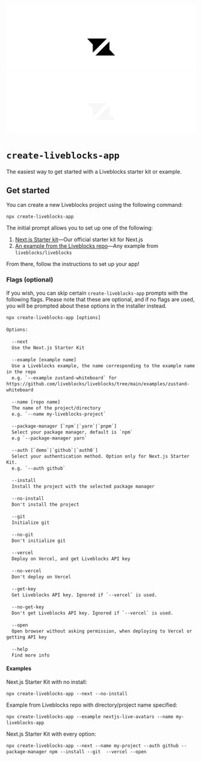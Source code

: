 <p align="center">
  <a href="https://liveblocks.io#gh-light-mode-only">
    <img src="https://raw.githubusercontent.com/liveblocks/liveblocks/main/.github/assets/header-light.svg" alt="Liveblocks" />
  </a>
  <a href="https://liveblocks.io#gh-dark-mode-only">
    <img src="https://raw.githubusercontent.com/liveblocks/liveblocks/main/.github/assets/header-dark.svg" alt="Liveblocks" />
  </a>
</p>

# `create-liveblocks-app`

The easiest way to get started with a Liveblocks starter kit or example. 

## Get started

You can create a new Liveblocks project using the following command:
```
npx create-liveblocks-app
```

The initial prompt allows you to set up one of the following:
1. [Next.js Starter kit](https://liveblocks.io/starter-kit)—Our official starter kit for Next.js
2. [An example from the Liveblocks repo](https://github.com/liveblocks/liveblocks/tree/main/examples)—Any example from `liveblocks/liveblocks`

From there, follow the instructions to set up your app!

### Flags (optional)
If you wish, you can skip certain `create-liveblocks-app` prompts with the following flags. Please note that these are optional, and if no flags are used, you will be prompted about these options in the installer instead.

```
npx create-liveblocks-app [options]

Options:

  --next 
  Use the Next.js Starter Kit
  
  --example [example name]
  Use a Liveblocks example, the name corresponding to the example name in the repo 
  e.g. `--example zustand-whiteboard` for https://github.com/liveblocks/liveblocks/tree/main/examples/zustand-whiteboard
  
  --name [repo name]
  The name of the project/directory
  e.g. `--name my-liveblocks-project`
  
  --package-manager [`npm`|`yarn`|`pnpm`]
  Select your package manager, default is `npm`
  e.g `--package-manager yarn`
  
  --auth [`demo`|`github`|`auth0`]
  Select your authentication method. Option only for Next.js Starter Kit. 
  e.g. `--auth github`
  
  --install
  Install the project with the selected package manager
  
  --no-install
  Don't install the project
  
  --git
  Initialize git
  
  --no-git
  Don't initialize git
  
  --vercel
  Deploy on Vercel, and get Liveblocks API key
  
  --no-vercel
  Don't deploy on Vercel
  
  --get-key
  Get Liveblocks API key. Ignored if `--vercel` is used.
  
  --no-get-key
  Don't get Liveblocks API key. Ignored if `--vercel` is used.
  
  --open
  Open browser without asking permission, when deploying to Vercel or getting API key 
  
  --help
  Find more info
```

#### Examples
Next.js Starter Kit with no install:
```
npx create-liveblocks-app --next --no-install
```

Example from Liveblocks repo with directory/project name specified:
```
npx create-liveblocks-app --example nextjs-live-avatars --name my-liveblocks-app
```

Next.js Starter Kit with every option:
```
npx create-liveblocks-app --next --name my-project --auth github --package-manager npm --install --git  --vercel --open
```
